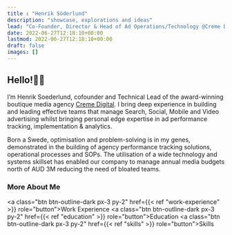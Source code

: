```yaml
---
title : "Henrik Söderlund"
description: "showcase, explorations and ideas"
lead: "Co-Founder, Director & Head of Ad Operations/Technology @Creme Digital // Ad Tech 🛠️ | Google Tag Manager & Google Analytics 📊 | Digital Advertising & Media Buying 📣 | Measurement & Data Visualization 📈"
date: 2022-06-27T12:18:10+00:00
lastmod: 2022-06-27T12:18:10+00:00
draft: false
images: []
---
```

## Hello!👋🏼
I’m Henrik Soederlund, cofounder and Technical Lead of the award-winning boutique media agency [Creme Digital](https://www.cremedigital.com). I bring deep experience in building and leading effective teams that manage Search, Social, Mobile and Video advertising whilst bringing personal edge expertise in ad performance tracking, implementation & analytics. 

Born a Swede, optimisation and problem-solving is in my genes, demonstrated in the building of agency performance tracking solutions, operational processes and SOPs. The utilisation of a wide technology and systems skillset has enabled our company to manage annual media budgets north of AUD 3M reducing the need of bloated teams.

### More About Me

<a class="btn btn-outline-dark px-3 py-2" href={{< ref "work-experience" >}} role="button">Work Experience</a> 
<a class="btn btn-outline-dark px-3 py-2" href={{< ref "education" >}} role="button">Education</a>
<a class="btn btn-outline-dark px-3 py-2" href={{< ref "skills" >}} role="button">Skills</a>